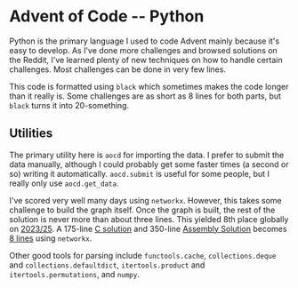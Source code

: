 # Advent of Code -- Python

Python is the primary language I used to code Advent mainly because it's easy to develop. As I've done more challenges and browsed solutions on the Reddit, I've learned plenty of new techniques on how to handle certain challenges. Most challenges can be done in very few lines.

This code is formatted using `black` which sometimes makes the code longer than it really is. Some challenges are as short as 8 lines for both parts, but `black` turns it into 20-something.

## Utilities

The primary utility here is `aocd` for importing the data. I prefer to submit the data manually, although I could probably get some faster times (a second or so) writing it automatically. `aocd.submit` is useful for some people, but I really only use `aocd.get_data`.

I've scored very well many days using `networkx`. However, this takes some challenge to build the graph itself. Once the graph is built, the rest of the solution is never more than about three lines. This yielded 8th place globally on [2023/25](./2023/day25.py). A 175-line [C solution](../C/2024/day10.c) and 350-line [Assembly Solution](../ASM/2024/day10.asm) becomes [8 lines](./2024/day10.py) using `networkx`.

Other good tools for parsing include `functools.cache`, `collections.deque` and `collections.defaultdict`, `itertools.product` and `itertools.permutations`, and `numpy`.
